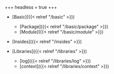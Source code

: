 +++
headless = true
+++

- [Basic]({{< relref "/basic" >}})
  - [Package]({{< relref "/basic/package" >}})
  - [Module]({{< relref "/basic/module" >}})
- [Insides]({{< relref "/insides" >}})

- [Libraries]({{< relref "/libraries" >}})
  - [log]({{< relref "/libraries/log" >}})
  - [context]({{< relref "/libraries/context" >}})
